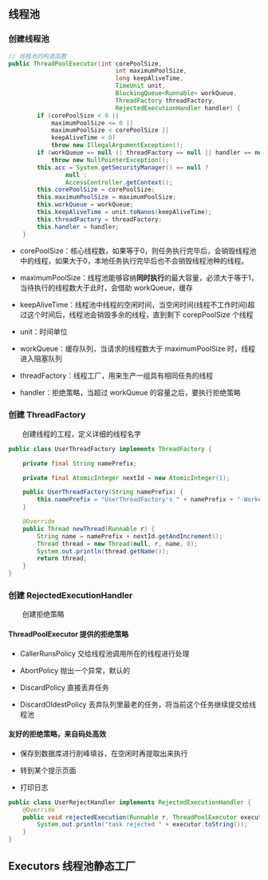 ## 线程池

### 创建线程池
```java
// 线程池的构造函数
public ThreadPoolExecutor(int corePoolSize,
                              int maximumPoolSize,
                              long keepAliveTime,
                              TimeUnit unit,
                              BlockingQueue<Runnable> workQueue,
                              ThreadFactory threadFactory,
                              RejectedExecutionHandler handler) {
        if (corePoolSize < 0 ||
            maximumPoolSize <= 0 ||
            maximumPoolSize < corePoolSize ||
            keepAliveTime < 0)
            throw new IllegalArgumentException();
        if (workQueue == null || threadFactory == null || handler == null)
            throw new NullPointerException();
        this.acc = System.getSecurityManager() == null ?
                null :
                AccessController.getContext();
        this.corePoolSize = corePoolSize;
        this.maximumPoolSize = maximumPoolSize;
        this.workQueue = workQueue;
        this.keepAliveTime = unit.toNanos(keepAliveTime);
        this.threadFactory = threadFactory;
        this.handler = handler;
    }
```

- corePoolSize：核心线程数，如果等于0，则任务执行完毕后，会销毁线程池中的线程，如果大于0，本地任务执行完毕后也不会销毁线程池种的线程。

- maximumPoolSize：线程池能够容纳**同时执行**的最大容量，必须大于等于1，当待执行的线程数大于此时，会借助 workQueue，缓存

- keepAliveTime：线程池中线程的空闲时间，当空闲时间(线程不工作时间)超过这个时间后，线程池会销毁多余的线程，直到剩下 corepPoolSize 个线程

- unit：时间单位

- workQueue：缓存队列，当请求的线程数大于 maximumPoolSize 时，线程进入阻塞队列

- threadFactory：线程工厂，用来生产一组具有相同任务的线程

- handler：拒绝策略，当超过 workQueue 的容量之后，要执行拒绝策略

### 创建 ThreadFactory
&emsp;&emsp;创建线程的工程，定义详细的线程名字
```java
public class UserThreadFactory implements ThreadFactory {

    private final String namePrefix;

    private final AtomicInteger nextId = new AtomicInteger(1);

    public UserThreadFactory(String namePrefix) {
        this.namePrefix = "UserThreadFactory's " + namePrefix + "-Worker-";
    }

    @Override
    public Thread newThread(Runnable r) {
        String name = namePrefix + nextId.getAndIncrement();
        Thread thread = new Thread(null, r, name, 0);
        System.out.println(thread.getName());
        return thread;
    }
}
```

### 创建 RejectedExecutionHandler
&emsp;&emsp;创建拒绝策略

#### ThreadPoolExecutor 提供的拒绝策略

- CallerRunsPolicy 交给线程池调用所在的线程进行处理
 
- AbortPolicy 抛出一个异常，默认的

- DiscardPolicy 直接丢弃任务

- DiscardOldestPolicy 丢弃队列里最老的任务，将当前这个任务继续提交给线程池

#### 友好的拒绝策略，来自码处高效
- 保存到数据库进行削峰填谷，在空闲时再提取出来执行

- 转到某个提示页面

- 打印日志

```java
public class UserRejectHandler implements RejectedExecutionHandler {
    @Override
    public void rejectedExecution(Runnable r, ThreadPoolExecutor executor) {
        System.out.println("task rejected " + executor.toString());
    }
}
```


## Executors 线程池静态工厂



